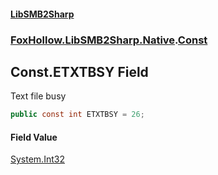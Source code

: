 #### [LibSMB2Sharp](index.md 'index')
### [FoxHollow.LibSMB2Sharp.Native](FoxHollow_LibSMB2Sharp_Native.md 'FoxHollow.LibSMB2Sharp.Native').[Const](FoxHollow_LibSMB2Sharp_Native_Const.md 'FoxHollow.LibSMB2Sharp.Native.Const')
## Const.ETXTBSY Field
Text file busy
```csharp
public const int ETXTBSY = 26;
```
#### Field Value
[System.Int32](https://docs.microsoft.com/en-us/dotnet/api/System.Int32 'System.Int32')
